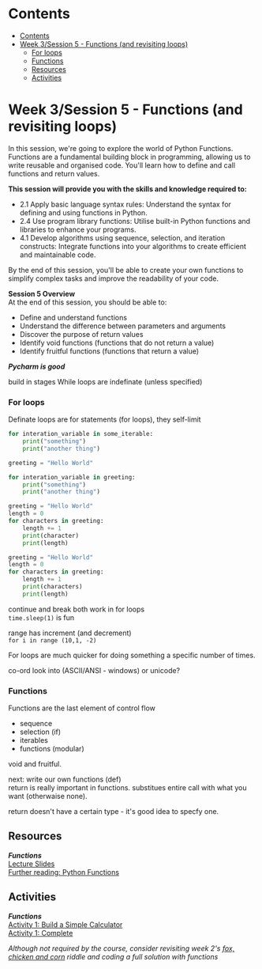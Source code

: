 # Contents
- [Contents](#contents)
- [Week 3/Session 5 - Functions (and revisiting loops)](#week-3session-5---functions-and-revisiting-loops)
    - [For loops](#for-loops)
    - [Functions](#functions)
  - [Resources](#resources)
  - [Activities](#activities)


# Week 3/Session 5 - Functions (and revisiting loops)
In this session, we're going to explore the world of Python Functions.  
Functions are a fundamental building block in programming, allowing us to write reusable and organised code. You'll learn how to define and call functions and return values.  

**This session will provide you with the skills and knowledge required to:**  
* 2.1 Apply basic language syntax rules: Understand the syntax for defining and using functions in Python.
* 2.4 Use program library functions: Utilise built-in Python functions and libraries to enhance your programs.
* 4.1 Develop algorithms using sequence, selection, and iteration constructs: Integrate functions into your algorithms to create efficient and maintainable code.

By the end of this session, you'll be able to create your own functions to simplify complex tasks and improve the readability of your code.  

**Session 5 Overview**  
At the end of this session, you should be able to:  
* Define and understand functions
* Understand the difference between parameters and arguments
* Discover the purpose of return values
* Identify void functions (functions that do not return a value)
* Identify fruitful functions (functions that return a value)

***Pycharm is good***


build in stages
While loops are indefinate (unless specified)

### For loops
Definate loops are for statements (for loops), they self-limit

```python
for interation_variable in some_iterable:
    print("something")
    print("another thing")
```

```python
greeting = "Hello World"

for interation_variable in greeting:
    print("something")
    print("another thing")
```
```python
greeting = "Hello World"
length = 0
for characters in greeting:
    length += 1
    print(character)
    print(length)
```

```python
greeting = "Hello World"
length = 0
for characters in greeting:
    length += 1
    print(characters)
    print(length)
```

continue and break both work in for loops  
`time.sleep(1)` is fun  

range has increment (and decrement)  
`for i in range (10,1, -2)`  

For loops are much quicker for doing something a specific number of times.

co-ord look into (ASCII/ANSI - windows) or unicode?

### Functions
Functions are the last element of control flow
* sequence
* selection (if)
* iterables
* functions (modular)

void and fruitful.

next: write our own functions (def)  
return is really important in functions. substitues entire call with what you want (otherwaise none).  

return doesn't have a certain type - it's good idea to specfy one.

## Resources
***Functions***  
[Lecture Slides](./resources/ICTPRG302-Functions-S5.pdf)  
[Further reading: Python Functions](https://www.w3schools.com/python/python_functions.asp) 

## Activities
***Functions***  
[Activity 1: Build a Simple Calculator](./activities/calculator.md)  
[Activity 1: Complete](./activities/calculator.py)  

*Although not required by the course, consider revisiting week 2's [fox, chicken and corn](../week_2-selection-comparison-loops/activivties/fox-chicken-corn-riddle.md) riddle and coding a full solution with functions*